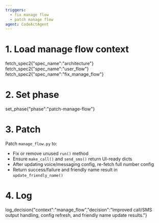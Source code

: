 ```yaml
---
triggers:
  - fix manage flow
  - patch manage flow
agent: CodeActAgent
---
```


# 1. Load manage flow context
fetch_spec2{"spec_name":"architecture"}
fetch_spec2{"spec_name":"user_flow"}
fetch_spec2{"spec_name":"fix_manage_flow"}

# 2. Set phase
set_phase{"phase":"patch-manage-flow"}

# 3. Patch
Patch `manage_flow.py` to:
- Fix or remove unused `run()` method
- Ensure `make_call()` and `send_sms()` return UI-ready dicts
- After updating voice/messaging config, re-fetch full number config
- Return success/failure and friendly name result in `update_friendly_name()`

# 4. Log
log_decision{"context":"manage_flow","decision":"Improved call/SMS output handling, config refresh, and friendly name update results."}
